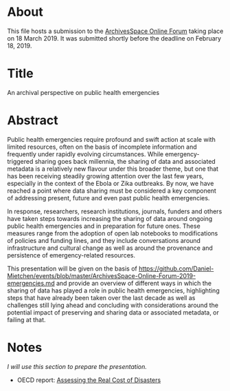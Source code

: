 # About

This file hosts a submission to the [ArchivesSpace Online Forum](https://archivesspace.atlassian.net/wiki/spaces/ADC/pages/802127927/ArchivesSpace+Online+Forum+2019) taking place on 18 March 2019. It was submitted shortly before the deadline on February 18, 2019.

# Title 

An archival perspective on public health emergencies

# Abstract

Public health emergencies require profound and swift action at scale with limited resources, often on the basis of incomplete information and frequently under rapidly evolving circumstances. While emergency-triggered sharing goes back millennia, the sharing of data and associated metadata is a relatively new flavour under this broader theme, but one that has been receiving steadily growing attention over the last few years, especially in the context of the Ebola or Zika outbreaks. By now, we have reached a point where data sharing must be considered a key component of addressing present, future and even past public health emergencies.

In response, researchers, research institutions, journals, funders and others have taken steps towards increasing the sharing of data around ongoing public health emergencies and in preparation for future ones. These measures range from the adoption of open lab notebooks to modifications of policies and funding lines, and they include conversations around infrastructure and cultural change as well as around the provenance and persistence of emergency-related resources.

This presentation will be given on the basis of https://github.com/Daniel-Mietchen/events/blob/master/ArchivesSpace-Online-Forum-2019-emergencies.md and provide an overview of different ways in which the sharing of data has played a role in public health emergencies, highlighting steps that have already been taken over the last decade as well as challenges still lying ahead and concluding with considerations around the potential impact of preserving and sharing data or associated metadata, or failing at that.

# Notes

*I will use this section to prepare the presentation.*

* OECD report: [Assessing the Real Cost of Disasters](http://www.oecd.org/fr/publications/assessing-the-real-cost-of-disasters-9789264298798-en.htm)
